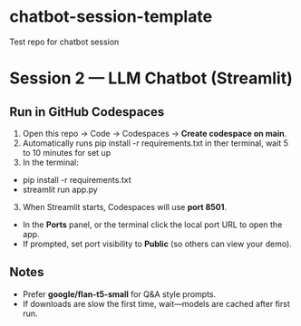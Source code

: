 # chatbot-session-template
Test repo for chatbot session

# Session 2 — LLM Chatbot (Streamlit)

## Run in GitHub Codespaces
1) Open this repo → Code → Codespaces → **Create codespace on main**.
2) Automatically runs pip install -r requirements.txt in ther terminal, wait 5 to 10 minutes for set up
3) In the terminal:
- pip install -r requirements.txt
- streamlit run app.py

3) When Streamlit starts, Codespaces will use **port 8501**.
- In the **Ports** panel, or the terminal click the local port URL to open the app.
- If prompted, set port visibility to **Public** (so others can view your demo).

## Notes
- Prefer **google/flan-t5-small** for Q&A style prompts.
- If downloads are slow the first time, wait—models are cached after first run.

